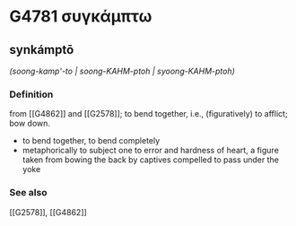 # G4781 συγκάμπτω

## synkámptō

_(soong-kamp'-to | soong-KAHM-ptoh | syoong-KAHM-ptoh)_

### Definition

from [[G4862]] and [[G2578]]; to bend together, i.e., (figuratively) to afflict; bow down.

- to bend together, to bend completely
- metaphorically to subject one to error and hardness of heart, a figure taken from bowing the back by captives compelled to pass under the yoke

### See also

[[G2578]], [[G4862]]

